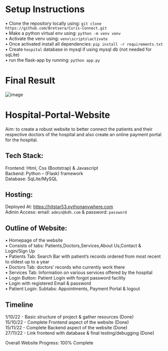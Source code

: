 # Setup Instructions
• Clone the repository locally using: `git clone https://github.com/Bretsera/Curis-Connect.git`    
• Make a python virtual env using: `python -m venv venv`    
• Activate the venv using: `venv\scripts\activate`    
• Once activated install all dependencies: `pip install -r requirements.txt`  
• Create `hospital` database in mysql if using mysql db (not needed for sqLite)    
• run the flask-app by running: `python app.py`  

# Final Result
![image](https://user-images.githubusercontent.com/84141920/201469032-999ecd84-35ae-47ba-ae5f-30cdd47b522d.png)

# Hospital-Portal-Website
Aim: to create a robust website to better connect the patients and their respective doctors of the hospital and also create an online payment portal for the hospital.  
## Tech Stack:  
Frontend: Html, Css (Bootstrap) & Javascript   
Backend: Python – (Flask) framework     
Database: SqLite/MySQL    
## Hosting:  
Deployed At: https://hitstar53.pythonanywhere.com      
Admin Access: email: `admin@kdh.com` & password: `password`  

## Outline of Website:
•	Homepage of the website  
•	Consists of tabs: Patients,Doctors,Services,About Us,Contact & Login/Sign Up   
•	Patients Tab: Search Bar with patient’s records ordered from most recent to oldest up to a year  
•	Doctors Tab: doctors’ records who currently work there  
•	Services Tab: Information on various services offered by the hospital  
•	Login Button: Patient Login with forgot password facility    
•	Login with registered Email & password   
•	Patient Login: Subtabs: Appointments, Payment Portal & logout  

## Timeline
1/10/22  - Basic structure of project & gather resources (Done)    
15/10/22 - Complete Frontend aspect of the website (Done)    
15/11/22 - Complete Backend aspect of the website (Done)    
27/11/22 - Link frontend with database & final testing/debugging (Done)  

Overall Website Progress: 100% Complete  
